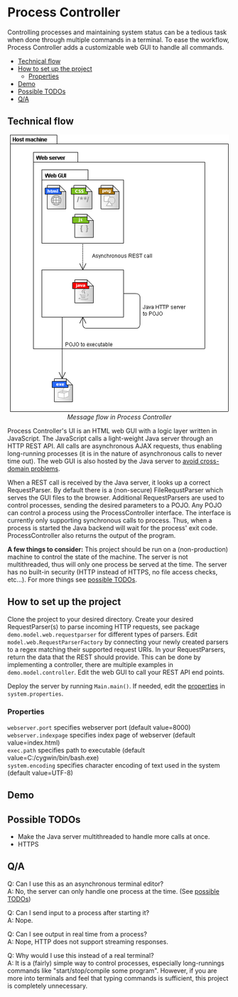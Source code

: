 # Process Controller

Controlling processes and maintaining system status can be a tedious task when done through multiple commands in a terminal.
To ease the workflow, Process Controller adds a customizable web GUI to handle all commands.

- [Technical flow](#technicalflow)
- [How to set up the project](#howtosetuptheproject)
	- [Properties](#properties)
- [Demo](#demo)
- [Possible TODOs](#possibletodos)
- [Q/A](#qa)

## Technical flow
<p align="center">
  <img src="https://raw.githubusercontent.com/Miicroo/process-controller/master/process%20controller%20flow.png" alt="Main flow"/><br />
  <i>Message flow in Process Controller</i>
</p>

Process Controller's UI is an HTML web GUI with a logic layer written in JavaScript. The JavaScript calls a light-weight Java server through an HTTP REST API. All calls are asynchronous AJAX requests,
thus enabling long-running processes (it is in the nature of asynchronous calls to never time out).
The web GUI is also hosted by the Java server to [avoid cross-domain problems](http://stackoverflow.com/questions/10752055/cross-origin-requests-are-only-supported-for-http-error-when-loading-a-local).

When a REST call is received by the Java server, it looks up a correct RequestParser. By default there is a (non-secure) FileRequstParser which serves the GUI files to the browser.
Additional RequestParsers are used to control processes, sending the desired parameters to a POJO. Any POJO can control a process using the ProcessController interface. The interface is currently
only supporting synchronous calls to process. Thus, when a process is started the Java backend will wait for the process' exit code. ProcessController also returns the output of the program.

**A few things to consider:** This project should be run on a (non-production) machine to control the state of the machine. The server is not multithreaded, thus will only one process be served at the time. The server has no built-in security (HTTP instead of HTTPS, no file access checks, etc...). For more things see [possible TODOs](#possibletodos). 

## How to set up the project
Clone the project to your desired directory. Create your desired RequestParser(s) to parse incoming HTTP requests, see package `demo.model.web.requestparser` for different types of parsers. Edit `model.web.RequestParserFactory` by connecting your newly created parsers to a regex matching their supported request URIs. In your RequestParsers, return the data that the REST should provide. This can be done by implementing a controller, there are multiple examples in `demo.model.controller`. Edit the web GUI to call your REST API end points.

Deploy the server by running  `Main.main()`. If needed, edit the [properties](#properties) in `system.properties`.

### Properties
`webserver.port` specifies webserver port (default value=8000)  
`webserver.indexpage` specifies index page of webserver (default value=index.html)  
`exec.path` specifies path to executable (default value=C:/cygwin/bin/bash.exe)  
`system.encoding` specifies character encoding of text used in the system (default value=UTF-8)    

## Demo


## Possible TODOs
* Make the Java server multithreaded to handle more calls at once.
* HTTPS

## Q/A
Q: Can I use this as an asynchronous terminal editor?  
A: No, the server can only handle one process at the time. (See [possible TODOs](#possibletodos))

Q: Can I send input to a process after starting it?  
A: Nope.

Q: Can I see output in real time from a process?  
A: Nope, HTTP does not support streaming responses.

Q: Why would I use this instead of a real terminal?  
A: It is a (fairly) simple way to control processes, especially long-runnings commands like "start/stop/compile some program". However, if you are more into terminals and feel that typing commands is sufficient, this project is completely unnecessary.
